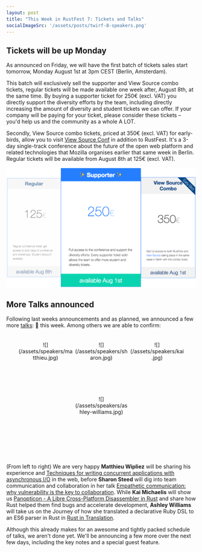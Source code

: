 ```yaml
---
layout: post
title: "This Week in RustFest 7: Tickets and Talks"
socialImageSrc: '/assets/posts/twirf-8-speakers.png'
---
```


## Tickets will be up Monday

As announced on Friday, we will have the first batch of tickets sales start tomorrow, Monday August 1st at 3pm CEST (Berlin, Amsterdam).

This batch will exclusively sell the supporter and View Source combo tickets, regular tickets will be made available one week after, August 8th, at the same time. By buying a supporter ticket for 250€ (excl. VAT) you directly support the diversity efforts by the team, including directly increasing the amount of diversity and student tickets we can offer. If your company will be paying for your ticket, please consider these tickets – you'd help us and the community as a whole A LOT.

Secondly, View Source combo tickets, priced at 350€ (excl. VAT) for early-birds, allow you to visit [View Source Conf](https://viewsourceconf.org/berlin-2016/) in addition to RustFest. It's a 3-day single-track conference about the future of the open web platform and related technologies that Mozilla organises earlier that same week in Berlin. Regular tickets will be available from August 8th at 125€ (excl. VAT).

![](/assets/posts/transparenttickets.png)

## More Talks announced

Following last weeks announcements and as planned, we announced a few more [talks](/talks/): 🎉 this week. Among others we are able to confirm:

<div markdown="1" style="text-align: center; margin: 2.5em auto">
  <span style="height:15vw; width:15vw; display: inline-block; vertical-align: middle" markdown="1">![](/assets/speakers/matthieu.jpg)</span> <span style="height:15vw; width:15vw; display: inline-block; vertical-align: middle" markdown="1">![](/assets/speakers/sharon.jpg)</span> <span style="height:15vw; width:15vw; display: inline-block; vertical-align: middle" markdown="1">![](/assets/speakers/kai.jpg)</span> <span style="height:15vw; width:15vw; display: inline-block; vertical-align: middle" markdown="1">![](/assets/speakers/ashley-williams.jpg)</span>
</div>


(From left to right) We are very happy **Matthieu Wipliez** will be sharing his experience and [Techniques for writing concurrent applications with asynchronous I/O](/talks/techniques-for-writing-concurrent-applications-with-asynchronous-i-o) in the web, before **Sharon Steed** will dig into team communication and collaboration in her talk [Empathetic communication: why vulnerability is the key to collaboration](/talks/#empathetic-communication-why-vulnerability-is-the-key-to-collaboration). While **Kai Michaelis** will show us [Panopticon - A Libre Cross-Platform Disassembler in Rust](/talks/#panopticon-a-libre-cross-platform-disassembler-in-rust) and share how Rust helped them find bugs and accelerate development, **Ashley Williams** will take us on the Journey of how she translated a declarative Ruby DSL to an ES6 parser in Rust in [Rust in Translation](/talks/#rust-in-translation).

Although this already makes for an awesome and tightly packed schedule of talks, we aren't done yet. We'll be announcing a few more over the next few days, including the key notes and a special guest feature.
